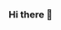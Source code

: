 ### Hi there 👋

<!--
**manishk81290/manishk81290** is a ✨ _special_ ✨ repository because its `README.md` (this file) appears on your GitHub profile.

Here are some ideas to get you started:

- 🔭 I’m currently working on ...something related to GITHUB
- 🌱 I’m currently learning ...something new in WEBRTC
- 💬 Ask me about ...anything, whether it is in my Tech Stack or NOT
- 📫 How to reach me: ...any social media with @manishk81290
- 📝[Resume](https://manishvig.live/resume/Manish-Kumar.pdf)
-->
